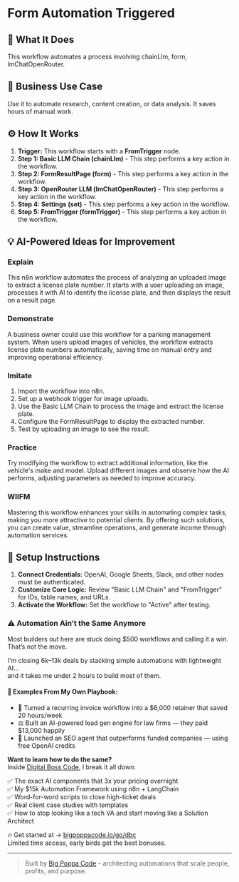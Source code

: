 # Form Automation Triggered

## 🚀 What It Does
This workflow automates a process involving chainLlm, form, lmChatOpenRouter.

## 💼 Business Use Case
Use it to automate research, content creation, or data analysis. It saves hours of manual work.

## ⚙️ How It Works
1.  **Trigger:** This workflow starts with a **FromTrigger** node.
2. **Step 1: Basic LLM Chain (chainLlm)** - This step performs a key action in the workflow.
3. **Step 2: FormResultPage (form)** - This step performs a key action in the workflow.
4. **Step 3: OpenRouter LLM (lmChatOpenRouter)** - This step performs a key action in the workflow.
5. **Step 4: Settings (set)** - This step performs a key action in the workflow.
6. **Step 5: FromTrigger (formTrigger)** - This step performs a key action in the workflow.

## 💡 AI-Powered Ideas for Improvement
### Explain
This n8n workflow automates the process of analyzing an uploaded image to extract a license plate number. It starts with a user uploading an image, processes it with AI to identify the license plate, and then displays the result on a result page.

### Demonstrate
A business owner could use this workflow for a parking management system. When users upload images of vehicles, the workflow extracts license plate numbers automatically, saving time on manual entry and improving operational efficiency.

### Imitate
1. Import the workflow into n8n.
2. Set up a webhook trigger for image uploads.
3. Use the Basic LLM Chain to process the image and extract the license plate.
4. Configure the FormResultPage to display the extracted number.
5. Test by uploading an image to see the result.

### Practice
Try modifying the workflow to extract additional information, like the vehicle's make and model. Upload different images and observe how the AI performs, adjusting parameters as needed to improve accuracy.

### WIIFM
Mastering this workflow enhances your skills in automating complex tasks, making you more attractive to potential clients. By offering such solutions, you can create value, streamline operations, and generate income through automation services.

## 🔧 Setup Instructions
1. **Connect Credentials:** OpenAI, Google Sheets, Slack, and other nodes must be authenticated.
2. **Customize Core Logic:** Review "Basic LLM Chain" and "FromTrigger" for IDs, table names, and URLs.
3. **Activate the Workflow:** Set the workflow to "Active" after testing.

### ⚠️ Automation Ain’t the Same Anymore

Most builders out here are stuck doing $500 workflows and calling it a win.  
That’s not the move.  

I'm closing $6k–$13k deals by stacking simple automations with lightweight AI...  
and it takes me under 2 hours to build most of them.

#### 🧠 Examples From My Own Playbook:
- 🔁 Turned a recurring invoice workflow into a $6,000 retainer that saved 20 hours/week  
- ⚖️ Built an AI-powered lead gen engine for law firms — they paid $13,000 happily  
- 🚀 Launched an SEO agent that outperforms funded companies — using free OpenAI credits  

**Want to learn how to do the same?**  
Inside [Digital Boss Code](https://bigpoppacode.io/go/dbc), I break it all down:

✅ The exact AI components that 3x your pricing overnight  
✅ My $15k Automation Framework using n8n + LangChain  
✅ Word-for-word scripts to close high-ticket deals  
✅ Real client case studies with templates  
✅ How to stop looking like a tech VA and start moving like a Solution Architect  

🔥 Get started at → [bigpoppacode.io/go/dbc](https://bigpoppacode.io/go/dbc)  
Limited time access, early birds get the best bonuses.

---
> Built by [Big Poppa Code](https://bigpoppacode.io) – architecting automations that scale people, profits, and purpose.
